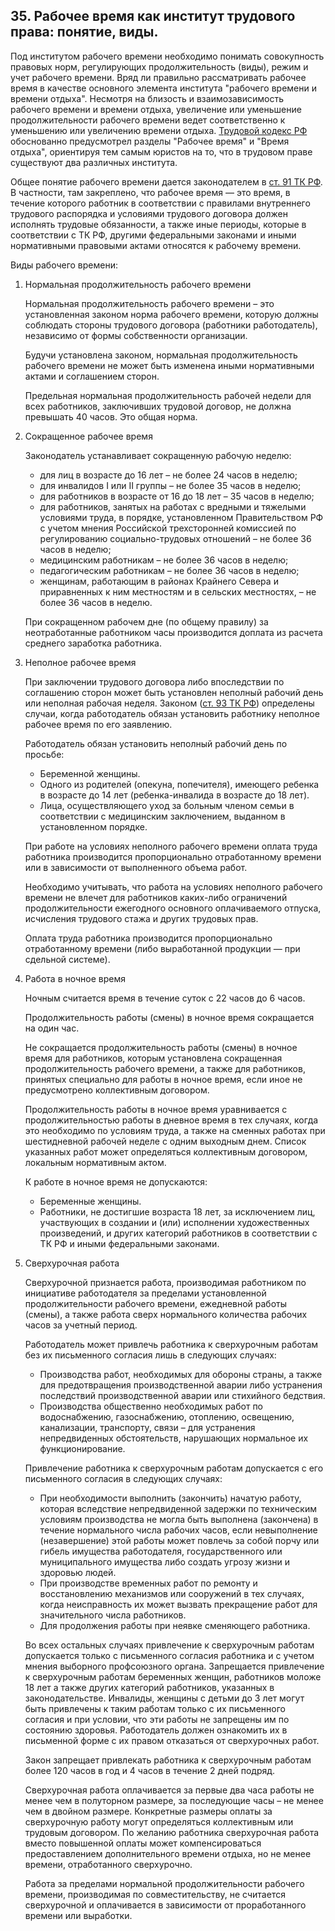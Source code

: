 ﻿## 35. Рабочее время как институт трудового права: понятие, виды.

Под институтом рабочего времени необходимо понимать совокупность правовых норм,
регулирующих продолжительность (виды), режим и учет рабочего времени. Вряд ли
правильно рассматривать рабочее время в качестве основного элемента института
"рабочего времени и времени отдыха". Несмотря на близость и взаимозависимость
рабочего времени и времени отдыха, увеличение или уменьшение продолжительности
рабочего времени ведет соответственно к уменьшению или увеличению времени
отдыха. [Трудовой кодекс РФ](https://zakonrf.info/tk/) обоснованно предусмотрел
разделы "Рабочее время" и "Время отдыха", ориентируя тем самым юристов на то,
что в трудовом праве существуют два различных института.

Общее понятие рабочего времени дается законодателем
в [ст. 91 ТК РФ](https://zakonrf.info/tk/91/). В частности, там закреплено,
что рабочее время — это время, в течение которого работник в соответствии
с правилами внутреннего трудового распорядка и условиями трудового договора
должен исполнять трудовые обязанности, а также иные периоды, которые
в соответствии с ТК РФ, другими федеральными законами и иными нормативными
правовыми актами относятся к рабочему времени.

Виды рабочего времени:

1.  Нормальная продолжительность рабочего времени
 
	Нормальная продолжительность рабочего времени – это установленная законом
	норма рабочего времени, которую должны соблюдать стороны трудового договора
	(работники работодатель), независимо от формы собственности организации.
 
	Будучи установлена законом, нормальная продолжительность рабочего времени
	не может быть изменена иными нормативными актами и соглашением сторон.
 
	Предельная нормальная продолжительность рабочей недели для всех работников,
	заключивших трудовой договор, не должна превышать 40 часов. Это общая норма.

2.  Сокращенное рабочее время
 
	Законодатель устанавливает сокращенную рабочую неделю:
	
	- для лиц в возрасте до 16 лет – не более 24 часов в неделю;
	- для инвалидов I или II группы – не более 35 часов в неделю;
	- для работников в возрасте от 16 до 18 лет – 35 часов в неделю;
	- для работников, занятых на работах с вредными и тяжелыми условиями труда,
	  в порядке, установленном Правительством РФ с учетом мнения Российской
	  трехсторонней комиссией по регулированию социально-трудовых отношений –
	  не более 36 часов в неделю;
	- медицинским работникам – не более 36 часов в неделю;
	- педагогическим работникам – не более 36 часов в неделю;
	- женщинам, работающим в районах Крайнего Севера и приравненных к ним
	  местностям и в сельских местностях, – не более 36 часов в неделю.
	  
	При сокращенном рабочем дне (по общему правилу) за неотработанные
	работником часы производится доплата из расчета среднего заработка
	работника.

3.  Неполное рабочее время
 
	При заключении трудового договора либо впоследствии по соглашению сторон
	может быть установлен неполный рабочий день или неполная рабочая неделя.
	Законом ([ст. 93 ТК РФ](https://zakonrf.info/tk/93/)) определены случаи,
	когда работодатель обязан установить работнику неполное рабочее время
	по его заявлению.
 
	Работодатель обязан установить неполный рабочий день по просьбе:
	
	- Беременной женщины.
	- Одного из родителей (опекуна, попечителя), имеющего ребенка в возрасте
	  до 14 лет (ребенка-инвалида в возрасте до 18 лет).
	- Лица, осуществляющего уход за больным членом семьи в соответствии
	  с медицинским заключением, выданном в установленном порядке.
	  
	При работе на условиях неполного рабочего времени оплата труда работника
	производится пропорционально отработанному времени или в зависимости
	от выполненного объема работ.
 
	Необходимо учитывать, что работа на условиях неполного рабочего времени
	не влечет для работников каких-либо ограничений продолжительности
	ежегодного основного оплачиваемого отпуска, исчисления трудового стажа
	и других трудовых прав.
 
	Оплата труда работника производится пропорционально отработанному времени
	(либо выработанной продукции — при сдельной системе).

4.  Работа в ночное время
 
	Ночным считается время в течение суток с 22 часов до 6 часов.
 
	Продолжительность работы (смены) в ночное время сокращается на один час.
 
	Не сокращается продолжительность работы (смены) в ночное время
	для работников, которым установлена сокращенная продолжительность
	рабочего времени, а также для работников, принятых специально для работы
	в ночное время, если иное не предусмотрено коллективным договором.
 
	Продолжительность работы в ночное время уравнивается с продолжительностью
	работы в дневное время в тех случаях, когда это необходимо по условиям
	труда, а также на сменных работах при шестидневной рабочей неделе
	с одним выходным днем. Список указанных работ может определяться
	коллективным договором, локальным нормативным актом.
 
	К работе в ночное время не допускаются:
	
	- Беременные женщины.
	- Работники, не достигшие возраста 18 лет, за исключением лиц, участвующих
	  в создании и (или) исполнении художественных произведений, и других
	  категорий работников в соответствии с ТК РФ и иными федеральными законами.
	  
5.  Сверхурочная работа
 
	Сверхурочной признается работа, производимая работником по инициативе
	работодателя за пределами установленной продолжительности рабочего времени,
	ежедневной работы (смены), а также работа сверх нормального количества
	рабочих часов за учетный период.
 
	Работодатель может привлечь работника к сверхурочным работам
	без их письменного согласия лишь в следующих случаях:
	
	- Производства работ, необходимых для обороны страны, а также
	  для предотвращения производственной аварии либо устранения последствий
	  производственной аварии или стихийного бедствия.
	- Производства общественно необходимых работ по водоснабжению,
	  газоснабжению, отоплению, освещению, канализации, транспорту, связи –
	  для устранения непредвиденных обстоятельств, нарушающих нормальное
	  их функционирование.
	  
	Привлечение работника к сверхурочным работам допускается с его письменного
	согласия в следующих случаях:
	
	- При необходимости выполнить (закончить) начатую работу, которая
	  вследствие непредвиденной задержки по техническим условиям производства
	  не могла быть выполнена (закончена) в течение нормального числа рабочих
	  часов, если невыполнение (незавершение) этой работы может повлечь
	  за собой порчу или гибель имущества работодателя, государственного
	  или муниципального имущества либо создать угрозу жизни и здоровью людей.
	- При производстве временных работ по ремонту и восстановлению механизмов
	  или сооружений в тех случаях, когда неисправность их может вызвать
	  прекращение работ для значительного числа работников.
	- Для продолжения работы при неявке сменяющего работника.
	
	Во всех остальных случаях привлечение к сверхурочным работам допускается
	только с письменного согласия работника и с учетом мнения выборного
	профсоюзного органа. Запрещается привлечение к сверхурочным работам
	беременных женщин, работников моложе 18 лет а также других категорий
	работников, указанных в законодательстве. Инвалиды, женщины с детьми
	до 3 лет могут быть привлечены к таким работам только с их письменного
	согласия и при условии, что эти работы не запрещены им по состоянию
	здоровья. Работодатель должен ознакомить их в письменной форме
	с их правом отказаться от сверхурочных работ.
 
	Закон запрещает привлекать работника к сверхурочным работам более 120 часов
	в год и 4 часов в течение 2 дней подряд.
 
	Сверхурочная работа оплачивается за первые два часа работы не менее чем
	в полуторном размере, за последующие часы – не менее чем в двойном размере.
	Конкретные размеры оплаты за сверхурочную работу могут определяться
	коллективным или трудовым договором. По желанию работника сверхурочная
	работа вместо повышенной оплаты может компенсироваться предоставлением
	дополнительного времени отдыха, но не менее времени, отработанного
	сверхурочно.
 
	Работа за пределами нормальной продолжительности рабочего времени,
	производимая по совместительству, не считается сверхурочной и оплачивается
	в зависимости от проработанного времени или выработки.
